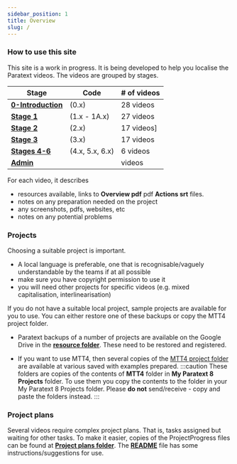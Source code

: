 ```yaml
---
sidebar_position: 1
title: Overview
slug: /
---
```


### How to use this site
This site is a work in progress. It is being developed to help you localise the Paratext videos. The videos are grouped by stages. 

|  Stage  | Code |  # of videos |
|---------|--------|--------------|
| [**0-Introduction**](Introduction.md) | (0.x) | 28 videos |
| [**Stage 1**](Stage-1.md) | (1.x - 1A.x) | 27 videos |
| [**Stage 2**](Stage-2.md) | (2.x) | 17 videos]
| [**Stage 3**](Stage-3.md) | (3.x)  |  17 videos |
| [**Stages 4-6**](Stage-4-6) | (4.x, 5.x, 6.x) | 6 videos |
| [**Admin**](Admin-l.md) | | videos |


For each video, it describes
- resources available, links to **Overview pdf** pdf **Actions srt** files. 
- notes on any preparation needed on the project 
- any screenshots, pdfs, websites, etc
- notes on any potential problems

### Projects
Choosing a suitable project is important. 
- A local language is preferable, one that is recognisable/vaguely understandable by the teams if at all possible
- make sure you have copyright permission to use it
- you will need other projects for specific videos (e.g. mixed capitalisation, interlinearisation)

If you do not have a suitable local project, sample projects are available for you to use. You can either restore one of these backups or copy the MTT4 project folder.
- Paratext backups of a number of projects are available on the Google Drive in the [**resource folder**](https://drive.google.com/drive/folders/1HjqFRWwj8jsI6ykPW5Fx4_oMjuRBafWO). These need to be restored and registered.

- If you want to use MTT4, then several copies of the [MTT4 project folder](https://drive.google.com/drive/folders/1eITkJ2HiBh1-rHx2Ton4Aa4jYbOrXJ9b) are available at various saved with examples prepared. 
:::caution
These folders are copies of the contents of  **MTT4** folder in **My Paratext 8 Projects** folder. To use them you copy the contents to the folder in your My Paratext 8 Projects folder. Please **do not** send/receive - copy and paste the folders instead.
:::

### Project plans
Several videos require complex project plans. That is, tasks assigned but waiting for other tasks. To make it easier, copies of the ProjectProgress files can be found at [**Project plans folder**](https://drive.google.com/drive/folders/1B5L--2h7hH5bch3lC-eh6UjgID0iwLdZ?usp=sharing). The [**README**](https://docs.google.com/document/d/1LcNOxeTBOnlCqzNy4Q2zpqcaBLT3Usg5dtWzTisJMiE/edit?usp=sharing) file has some instructions/suggestions for use.
 
